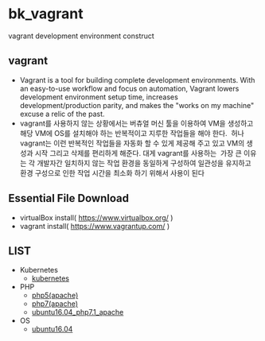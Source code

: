# bk_vagrant
vagrant development environment construct

## vagrant
- Vagrant is a tool for building complete development environments. With an easy-to-use workflow and focus on automation, Vagrant lowers     development environment setup time, increases development/production parity, and makes the "works on my machine" excuse a relic of the   past.
- vagrant를 사용하지 않는 상황에서는 버츄얼 머신 툴을 이용하여 VM을 생성하고 해당 VM에 OS를 설치해야 하는 반복적이고 지루한 작업들을 해야 한다.
  허나 vagrant는 이런 반복적인 작업들을 자동화 할 수 있게 제공해 주고 있고 VM의 생성과 시작 그리고 삭제를 편리하게 해준다. 대게 vagrant를 사용하는
  가장 큰 이유는 각 개발자간 일치하지 않는 작업 환경을 동일하게 구성하여 일관성을 유지하고 환경 구성으로 인한 작업 시간을 최소화 하기 위해서 사용이
  된다
  
## Essential File Download
- virtualBox install( https://www.virtualbox.org/ )
- vagrant install( https://www.vagrantup.com/ )

## LIST
- Kubernetes
  - [kubernetes](https://github.com/bkjeon1614/bk_vagrant/tree/master/kubernetes)
- PHP
  - [php5(apache)](https://github.com/bkjeon1614/bk_vagrant/tree/master/php/php5_apache)
  - [php7(apache)](https://github.com/bkjeon1614/bk_vagrant/tree/master/php/php7_apache)
  - [ubuntu16.04_php7.1_apache](https://github.com/bkjeon1614/bk_vagrant/tree/master/php/ubuntu16.04_php7.1_apache)
- OS
  - [ubuntu16.04](https://github.com/bkjeon1614/bk_vagrant/tree/master/linux/ubuntu16.04)